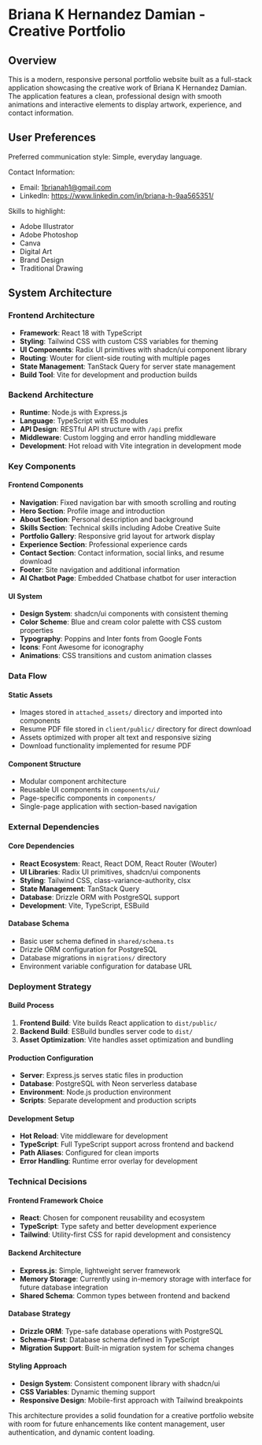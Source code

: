 # Briana K Hernandez Damian - Creative Portfolio

## Overview

This is a modern, responsive personal portfolio website built as a full-stack application showcasing the creative work of Briana K Hernandez Damian. The application features a clean, professional design with smooth animations and interactive elements to display artwork, experience, and contact information.

## User Preferences

Preferred communication style: Simple, everyday language.

Contact Information:
- Email: 1brianah1@gmail.com
- LinkedIn: https://www.linkedin.com/in/briana-h-9aa565351/

Skills to highlight:
- Adobe Illustrator
- Adobe Photoshop
- Canva
- Digital Art
- Brand Design
- Traditional Drawing

## System Architecture

### Frontend Architecture
- **Framework**: React 18 with TypeScript
- **Styling**: Tailwind CSS with custom CSS variables for theming
- **UI Components**: Radix UI primitives with shadcn/ui component library
- **Routing**: Wouter for client-side routing with multiple pages
- **State Management**: TanStack Query for server state management
- **Build Tool**: Vite for development and production builds

### Backend Architecture
- **Runtime**: Node.js with Express.js
- **Language**: TypeScript with ES modules
- **API Design**: RESTful API structure with `/api` prefix
- **Middleware**: Custom logging and error handling middleware
- **Development**: Hot reload with Vite integration in development mode

### Key Components

#### Frontend Components
- **Navigation**: Fixed navigation bar with smooth scrolling and routing
- **Hero Section**: Profile image and introduction
- **About Section**: Personal description and background
- **Skills Section**: Technical skills including Adobe Creative Suite
- **Portfolio Gallery**: Responsive grid layout for artwork display
- **Experience Section**: Professional experience cards
- **Contact Section**: Contact information, social links, and resume download
- **Footer**: Site navigation and additional information
- **AI Chatbot Page**: Embedded Chatbase chatbot for user interaction

#### UI System
- **Design System**: shadcn/ui components with consistent theming
- **Color Scheme**: Blue and cream color palette with CSS custom properties
- **Typography**: Poppins and Inter fonts from Google Fonts
- **Icons**: Font Awesome for iconography
- **Animations**: CSS transitions and custom animation classes

### Data Flow

#### Static Assets
- Images stored in `attached_assets/` directory and imported into components
- Resume PDF file stored in `client/public/` directory for direct download
- Assets optimized with proper alt text and responsive sizing
- Download functionality implemented for resume PDF

#### Component Structure
- Modular component architecture
- Reusable UI components in `components/ui/`
- Page-specific components in `components/`
- Single-page application with section-based navigation

### External Dependencies

#### Core Dependencies
- **React Ecosystem**: React, React DOM, React Router (Wouter)
- **UI Libraries**: Radix UI primitives, shadcn/ui components
- **Styling**: Tailwind CSS, class-variance-authority, clsx
- **State Management**: TanStack Query
- **Database**: Drizzle ORM with PostgreSQL support
- **Development**: Vite, TypeScript, ESBuild

#### Database Schema
- Basic user schema defined in `shared/schema.ts`
- Drizzle ORM configuration for PostgreSQL
- Database migrations in `migrations/` directory
- Environment variable configuration for database URL

### Deployment Strategy

#### Build Process
1. **Frontend Build**: Vite builds React application to `dist/public/`
2. **Backend Build**: ESBuild bundles server code to `dist/`
3. **Asset Optimization**: Vite handles asset optimization and bundling

#### Production Configuration
- **Server**: Express.js serves static files in production
- **Database**: PostgreSQL with Neon serverless database
- **Environment**: Node.js production environment
- **Scripts**: Separate development and production scripts

#### Development Setup
- **Hot Reload**: Vite middleware for development
- **TypeScript**: Full TypeScript support across frontend and backend
- **Path Aliases**: Configured for clean imports
- **Error Handling**: Runtime error overlay for development

### Technical Decisions

#### Frontend Framework Choice
- **React**: Chosen for component reusability and ecosystem
- **TypeScript**: Type safety and better development experience
- **Tailwind**: Utility-first CSS for rapid development and consistency

#### Backend Architecture
- **Express.js**: Simple, lightweight server framework
- **Memory Storage**: Currently using in-memory storage with interface for future database integration
- **Shared Schema**: Common types between frontend and backend

#### Database Strategy
- **Drizzle ORM**: Type-safe database operations with PostgreSQL
- **Schema-First**: Database schema defined in TypeScript
- **Migration Support**: Built-in migration system for schema changes

#### Styling Approach
- **Design System**: Consistent component library with shadcn/ui
- **CSS Variables**: Dynamic theming support
- **Responsive Design**: Mobile-first approach with Tailwind breakpoints

This architecture provides a solid foundation for a creative portfolio website with room for future enhancements like content management, user authentication, and dynamic content loading.